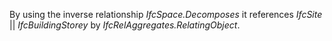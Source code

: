 By using the inverse relationship _IfcSpace.Decomposes_ it references _IfcSite_ || _IfcBuildingStorey_ by _IfcRelAggregates.RelatingObject_.